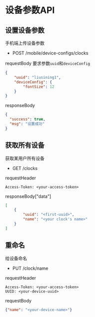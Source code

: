 # 设备参数API

## 设置设备参数
手机端上传设备参数

* POST /mobile/device-configs/clocks

requestBody
要求参数`uuid`和`deviceConfig`

```json
{
	"uuid": "liusining1",
	"deviceConfig": {
		"fontSize": 12
	}
}
```

responseBody

```json
{
  "success": true,
  "msg": "设置成功"
}
```

## 获取所有设备
获取某用户所有设备

* GET /clocks

requestHeader
```
Access-Token: <your-access-token>
```

responseBody["data"]
```json
[
	{
		"uuid": "<first-uuid>",
		"name": "<your clock's name>"
	}
]
```

## 重命名
给设备命名

* PUT /clock/name

requestHeader
```
Access-Token: <your-access-token>
UUID: <your-device-uuid>
```

requestBody
```json
{"name": "<your-device-name>"}
```
